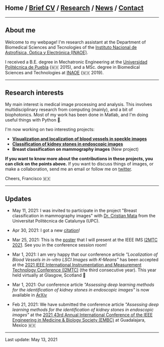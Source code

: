 ## Home / [Brief CV](/brief_cv) / [Research](/research) / [News](/news) / [Contact](/contact)

---



## About me

Welcome to my webpage! I'm research assistant at the Department of Biomedical Sciences and Tecnologies of the [Instituto Nacional de Astrofísica, Óptica y Electrónica (INAOE)](https://www.inaoep.mx).

I received a B.E. degree in Mechatronic Engineering at the [Universidad Politécnica de Puebla](http://www.uppuebla.edu.mx/joomla1/) (🇲🇽  2015), and a MSc. degree in Biomedical Sciences and Technologies at [INAOE](https://www.inaoep.mx) (🇲🇽 2019). 

---

## Research interests

My main interest is medical image processing and analysis. This involves multidisciplinary research from computing (mainly), and a bit of biophotonics. Most of my work has been done in Matlab, and I'm doing useful things with Python 🐍.

I'm now working on two interesting projects:

*  [**Visualization and localization of blood vessels in speckle images**](/bloodvessels)
*  [**Classification of kidney stones in endoscopic images**](/kidneystones)
*  **Breast classification on mammography images** (New project)

**If you want to know more about the contributions in these projects, you can click on the points above.** If you want to discuss things of images, or make a collaboration, send me an email or follow me on [twitter](https://twitter.com/Friscolt).

Cheers,
Francisco 🇲🇽

---

## Updates

* May 11, 2021: I was invited to participate in the project "Breast classification in mammography images" with [Dr. Cristian Mata](https://scholar.google.com.mx/citations?user=PXBkuoIAAAAJ&hl=es) from the Universitat Politècnica de Catalunya (UPC).

* Apr 30, 2021: I got a new [citation](https://ieeexplore.ieee.org/abstract/document/9420044)!

* Mar 25, 2021: This is the [poster](https://www.researchgate.net/publication/350372727_Localization_of_Blood_Vessels_in_In-Vitro_LSCI_Images_with_K-Means) that I will present at the IEEE IMS [I2MTC 2021](https://i2mtc2021.ieee-ims.org). See you in the conference session room!

* Mar 1, 2021: I am very happy that our conference article *"Localization of Blood Vessels in in-vitro LSCI Images with K-Means"* has been accepted at the [2021 IEEE International Instrumentation and Measurement Technology Conference (I2MTC)](https://i2mtc2021.ieee-ims.org) (the third consecutive year). This year held virtually at Glasgow, Scotland 🏴󠁧󠁢󠁳󠁣󠁴󠁿

* Mar 1, 2021: Our conference article *"Assessing deep learning methods for the identification of kidney stones in endoscopic images"*  is now available in 
[ArXiv](https://arxiv.org/abs/2103.01146)

* Feb 21, 2021: We have submitted the conference article *"Assessing deep learning methods for the identification of kidney stones in endoscopic images"* at the [2021 43rd Annual International Conference of the IEEE Engineering in Medicine & Biology Society (EMBC)](https://embc.embs.org/2021/) at Guadalajara, Mexico 🇲🇽

---

Last update: May 13, 2021 
